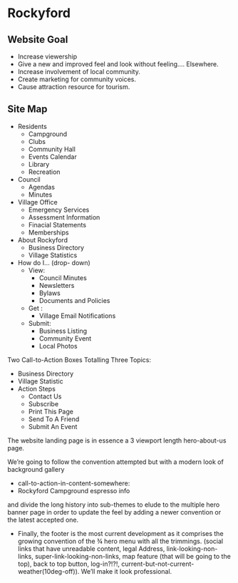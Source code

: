 # Rockyford
## Website Goal
- Increase viewership
- Give a new and improved feel and look without feeling…. Elsewhere.
- Increase involvement of local community.
- Create marketing for community voices.
- Cause attraction resource for tourism.

## Site Map
- Residents
  - Campground
  - Clubs
  - Community Hall
  - Events Calendar
  - Library
  - Recreation
- Council
  - Agendas
  - Minutes
- Village Office
  - Emergency Services
  - Assessment Information
  - Finacial Statements
  - Memberships
- About Rockyford
  - Business Directory
  - Village Statistics
- How do I… (drop- down)
  - View:
    - Council Minutes
    - Newsletters
    - Bylaws
    - Documents and Policies
  - Get :
    - Village Email Notifications
  - Submit:
    - Business Listing
    - Community Event
    - Local Photos

Two Call-to-Action Boxes Totalling Three Topics:
- Business Directory
- Village Statistic
- Action Steps
  - Contact Us
  - Subscribe
  - Print This Page
  - Send To A Friend
  - Submit An Event

The website landing page is in essence a 3 viewport length hero-about-us page.

We’re going to follow the convention attempted but with a modern look of background gallery

- call-to-action-in-content-somewhere:
- Rockyford Campground espresso info

and divide the long history into sub-themes to elude to the multiple hero banner page in order to update the feel by adding a newer convention or the latest accepted one.
- Finally, the footer is the most current development as it comprises the growing convention of the ¾ hero menu with all the trimmings. (social links that have unreadable content, legal Address, link-looking-non-links, super-link-looking-non-links, map feature (that will be going to the top), back to top button, log-in?!?!, current-but-not-current-weather(10deg-off)). We’ll make it look professional.